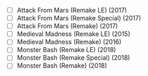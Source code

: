 - [ ] Attack From Mars (Remake LE) (2017)
- [ ] Attack From Mars (Remake Special) (2017)
- [ ] Attack From Mars (Remake) (2017)
- [ ] Medieval Madness (Remake LE) (2015)
- [ ] Medieval Madness (Remake) (2016)
- [ ] Monster Bash (Remake LE) (2018)
- [ ] Monster Bash (Remake Special) (2018)
- [ ] Monster Bash (Remake) (2018)

